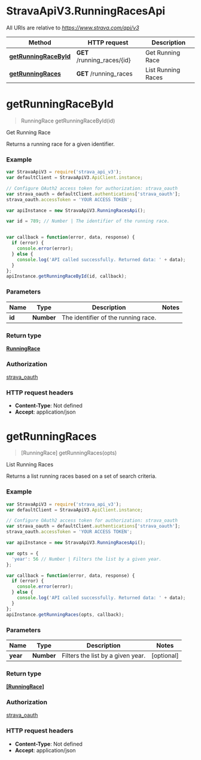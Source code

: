 # StravaApiV3.RunningRacesApi

All URIs are relative to *https://www.strava.com/api/v3*

Method | HTTP request | Description
------------- | ------------- | -------------
[**getRunningRaceById**](RunningRacesApi.md#getRunningRaceById) | **GET** /running_races/{id} | Get Running Race
[**getRunningRaces**](RunningRacesApi.md#getRunningRaces) | **GET** /running_races | List Running Races


<a name="getRunningRaceById"></a>
# **getRunningRaceById**
> RunningRace getRunningRaceById(id)

Get Running Race

Returns a running race for a given identifier.

### Example
```javascript
var StravaApiV3 = require('strava_api_v3');
var defaultClient = StravaApiV3.ApiClient.instance;

// Configure OAuth2 access token for authorization: strava_oauth
var strava_oauth = defaultClient.authentications['strava_oauth'];
strava_oauth.accessToken = 'YOUR ACCESS TOKEN';

var apiInstance = new StravaApiV3.RunningRacesApi();

var id = 789; // Number | The identifier of the running race.


var callback = function(error, data, response) {
  if (error) {
    console.error(error);
  } else {
    console.log('API called successfully. Returned data: ' + data);
  }
};
apiInstance.getRunningRaceById(id, callback);
```

### Parameters

Name | Type | Description  | Notes
------------- | ------------- | ------------- | -------------
 **id** | **Number**| The identifier of the running race. | 

### Return type

[**RunningRace**](RunningRace.md)

### Authorization

[strava_oauth](../README.md#strava_oauth)

### HTTP request headers

 - **Content-Type**: Not defined
 - **Accept**: application/json

<a name="getRunningRaces"></a>
# **getRunningRaces**
> [RunningRace] getRunningRaces(opts)

List Running Races

Returns a list running races based on a set of search criteria.

### Example
```javascript
var StravaApiV3 = require('strava_api_v3');
var defaultClient = StravaApiV3.ApiClient.instance;

// Configure OAuth2 access token for authorization: strava_oauth
var strava_oauth = defaultClient.authentications['strava_oauth'];
strava_oauth.accessToken = 'YOUR ACCESS TOKEN';

var apiInstance = new StravaApiV3.RunningRacesApi();

var opts = { 
  'year': 56 // Number | Filters the list by a given year.
};

var callback = function(error, data, response) {
  if (error) {
    console.error(error);
  } else {
    console.log('API called successfully. Returned data: ' + data);
  }
};
apiInstance.getRunningRaces(opts, callback);
```

### Parameters

Name | Type | Description  | Notes
------------- | ------------- | ------------- | -------------
 **year** | **Number**| Filters the list by a given year. | [optional] 

### Return type

[**[RunningRace]**](RunningRace.md)

### Authorization

[strava_oauth](../README.md#strava_oauth)

### HTTP request headers

 - **Content-Type**: Not defined
 - **Accept**: application/json

